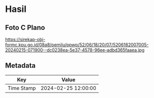# Hasil

## Foto C Plano

https://sirekap-obj-formc.kpu.go.id/08a8/pemilu/ppwp/52/06/18/20/07/5206182007005-20240215-071900--dc0238ea-5e37-4578-96ee-adbd365faaea.jpg


## Metadata

| Key        | Value               |
| ---------- | ------------------- |
| Time Stamp | 2024-02-25 12:00:00 |



